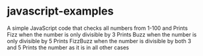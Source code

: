 # javascript-examples
A simple JavaScript code that checks all numbers from 1-100 and
Prints Fizz when the number is only divisible by 3
Prints Buzz when the number is only divisible by 5
Prints FizzBuzz when the number is divisible by both 3 and 5
Prints the number as it is in all other cases
